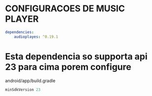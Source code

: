 # CONFIGURACOES DE MUSIC PLAYER
```yaml
dependencies:
    audioplayes: ^0.19.1

```
# Esta dependencia so supporta api 23 para cima porem configure
android/app/build.gradle
```gradle
minSdkVersion 23
```